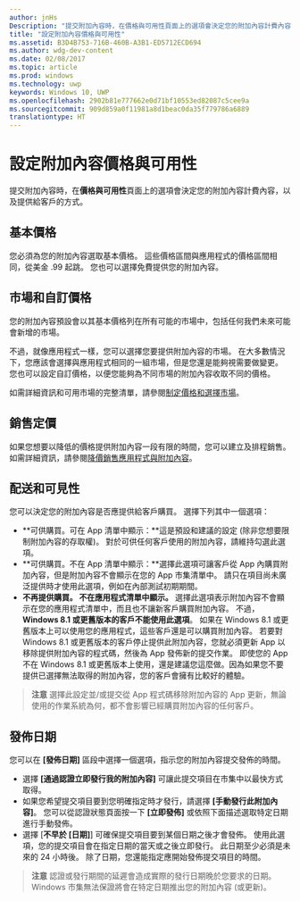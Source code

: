 ```yaml
---
author: jnHs
Description: "提交附加內容時，在價格與可用性頁面上的選項會決定您的附加內容計費內容，以及提供給客戶的方式。"
title: "設定附加內容價格與可用性"
ms.assetid: B3D4B753-716B-460B-A3B1-ED5712ECD694
ms.author: wdg-dev-content
ms.date: 02/08/2017
ms.topic: article
ms.prod: windows
ms.technology: uwp
keywords: Windows 10, UWP
ms.openlocfilehash: 2902b81e777662e0d71bf10553ed82087c5cee9a
ms.sourcegitcommit: 909d859a0f11981a8d1beac0da35f779786a6889
translationtype: HT
---
```

# <a name="set-add-on-pricing-and-availability"></a>設定附加內容價格與可用性


提交附加內容時，在**價格與可用性**頁面上的選項會決定您的附加內容計費內容，以及提供給客戶的方式。

## <a name="base-price"></a>基本價格


您必須為您的附加內容選取基本價格。 這些價格區間與應用程式的價格區間相同，從美金 .99 起跳。 您也可以選擇免費提供您的附加內容。

## <a name="markets-and-custom-prices"></a>市場和自訂價格


您的附加內容預設會以其基本價格列在所有可能的市場中，包括任何我們未來可能會新增的市場。

不過，就像應用程式一樣，您可以選擇您要提供附加內容的市場。 在大多數情況下，您應該會選擇與應用程式相同的一組市場，但是您還是能夠視需要做變更。 您也可以設定自訂價格，以便您能夠為不同市場的附加內容收取不同的價格。

如需詳細資訊和可用市場的完整清單，請參閱[制定價格和選擇市場](define-pricing-and-market-selection.md)。

## <a name="sale-pricing"></a>銷售定價


如果您想要以降低的價格提供附加內容一段有限的時間，您可以建立及排程銷售。 如需詳細資訊，請參閱[降價銷售應用程式與附加內容](put-apps-and-add-ons-on-sale.md)。

## <a name="distribution-and-visibility"></a>配送和可見性


您可以決定您的附加內容是否應提供給客戶購買。 選擇下列其中一個選項：

-   **可供購買。可在 App 清單中顯示：**這是預設和建議的設定 (除非您想要限制附加內容的存取權)。 對於可供任何客戶使用的附加內容，請維持勾選此選項。
-   **可供購買。不在 App 清單中顯示：**選擇此選項可讓客戶從 App 內購買附加內容，但是附加內容不會顯示在您的 App 市集清單中。 請只在項目尚未廣泛提供時才使用此選項，例如在內部測試初期期間。
-   **不再提供購買。 不在應用程式清單中顯示。** 選擇此選項表示附加內容不會顯示在您的應用程式清單中，而且也不讓新客戶購買附加內容。 不過，**Windows 8.1 或更舊版本的客戶不能使用此選項**。 如果在 Windows 8.1 或更舊版本上可以使用您的應用程式，這些客戶還是可以購買附加內容。 若要對 Windows 8.1 或更舊版本的客戶停止提供此附加內容，您就必須更新 App 以移除提供附加內容的程式碼，然後為 App 發佈新的提交作業。 即使您的 App 不在 Windows 8.1 或更舊版本上使用，還是建議您這麼做。因為如果您不要提供已選擇無法取得的附加內容，您的客戶會擁有比較好的體驗。
    
 > **注意**  選擇此設定並/或提交從 App 程式碼移除附加內容的 App 更新，無論使用的作業系統為何，都不會影響已經購買附加內容的任何客戶。


## <a name="publish-date"></a>發佈日期

您可以在 **\[發佈日期\]** 區段中選擇一個選項，指示您的附加內容提交發佈的時間。

-   選擇 **\[通過認證立即發行我的附加內容\]** 可讓此提交項目在市集中以最快方式取得。
-   如果您希望提交項目要到您明確指定時才發行，請選擇 **\[手動發行此附加內容\]**。 您可以從認證狀態頁面按一下 **\[立即發佈\]** 或依照下面描述選取特定日期進行手動發佈。
-   選擇 [**不早於 \[日期\]**] 可確保提交項目要到某個日期之後才會發佈。 使用此選項，您的提交項目會在指定日期的當天或之後立即發行。 此日期至少必須是未來的 24 小時後。 除了日期，您還能指定應開始發佈提交項目的時間。

 > **注意**  認證或發行期間的延遲會造成實際的發行日期晚於您要求的日期。 Windows 市集無法保證將會在特定日期推出您的附加內容 (或更新)。
 

 




